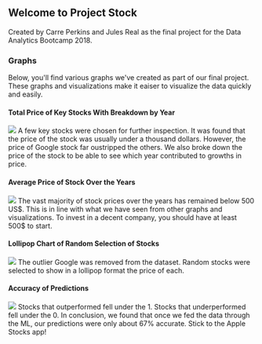 ## Welcome to Project Stock

Created by Carre Perkins and Jules Real as the final project for the Data Analytics Bootcamp 2018.

### Graphs

Below, you'll find various graphs we've created as part of our final project. These graphs and visualizations make it eaiser to visualize the data quickly and easily.
  
#### Total Price of Key Stocks With Breakdown by Year
<img src="https://s33.postimg.cc/hfarin4in/Screen_Shot_2018-07-03_at_8.37.14_PM.png">
A few key stocks were chosen for further inspection. It was found that the price of the stock was usually under a thousand dollars. However, the price of Google stock far oustripped the others. We also broke down the price of the stock to be able to see which year contributed to growths in price. 
  
#### Average Price of Stock Over the Years
<img src="https://s8.postimg.cc/q92jpyvd1/Screen_Shot_2018-06-30_at_12.42.36_PM.png">
The vast majority of stock prices over the years has remained below 500 US$. This is in line with what we have seen from other graphs and visualizations. To invest in a decent company, you should have at least 500$ to start.

#### Lollipop Chart of Random Selection of Stocks
<img src="https://s33.postimg.cc/4ez0maxen/Screen_Shot_2018-07-04_at_10.20.26_AM.png">
The outlier Google was removed from the dataset. Random stocks were selected to show in a lollipop format the price of each. 

#### Accuracy of Predictions
<img src="https://s33.postimg.cc/70mysot5b/Screen_Shot_2018-07-04_at_2.52.20_PM.png">
Stocks that outperformed fell under the 1. Stocks that underperformed fell under the 0. In conclusion, we found that once we fed the data through the ML, our predictions were only about 67% accurate. Stick to the Apple Stocks app!
